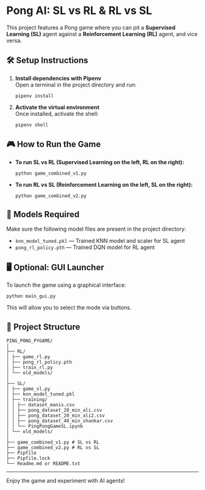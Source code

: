 # Pong AI: SL vs RL & RL vs SL

This project features a Pong game where you can pit a **Supervised Learning (SL)** agent against a **Reinforcement Learning (RL)** agent, and vice versa.

## 🛠️ Setup Instructions

1. **Install dependencies with Pipenv**  
   Open a terminal in the project directory and run:

   ```
   pipenv install
   ```

2. **Activate the virtual environment**  
   Once installed, activate the shell:

   ```
   pipenv shell
   ```

## 🎮 How to Run the Game

- **To run SL vs RL (Supervised Learning on the left, RL on the right):**

   ```
   python game_combined_v1.py
   ```

- **To run RL vs SL (Reinforcement Learning on the left, SL on the right):**

   ```
   python game_combined_v2.py
   ```

## 🧠 Models Required

Make sure the following model files are present in the project directory:

- `knn_model_tuned.pkl` — Trained KNN model and scaler for SL agent
- `pong_rl_policy.pth` — Trained DQN model for RL agent

## 🖥️ Optional: GUI Launcher

To launch the game using a graphical interface:

```
python main_gui.py
```

This will allow you to select the mode via buttons.

## 📁 Project Structure

```
PING_PONG_PYGAME/
│
├── RL/
│ ├── game_rl.py
│ ├── pong_rl_policy.pth
│ ├── train_rl.py
│ └── old_models/
│
├── SL/
│ ├── game_sl.py
│ ├── knn_model_tuned.pkl
│ ├── training/
│ │ ├── dataset_manis.csv
│ │ ├── pong_dataset_20_min_ali.csv
│ │ ├── pong_dataset_20_min_ali2.csv
│ │ ├── pong_dataset_40_min_shankar.csv
│ │ └── PingPongGameSL.ipynb
│ └── old_models/
│
├── game_combined_v1.py # SL vs RL
├── game_combined_v2.py # RL vs SL
├── Pipfile
├── Pipfile.lock
└── Readme.md or README.txt
```

---

Enjoy the game and experiment with AI agents!
